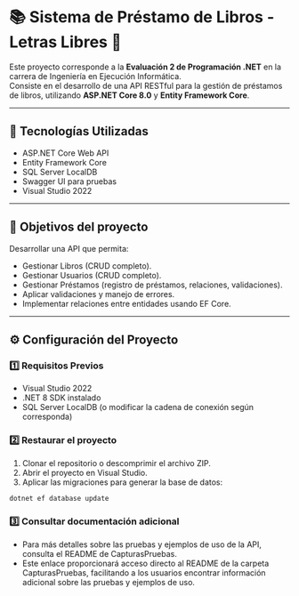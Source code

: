 # 📚 Sistema de Préstamo de Libros - Letras Libres 📖

Este proyecto corresponde a la **Evaluación 2 de Programación .NET** en la carrera de Ingeniería en Ejecución Informática.  
Consiste en el desarrollo de una API RESTful para la gestión de préstamos de libros, utilizando **ASP.NET Core 8.0** y **Entity Framework Core**.

---

## 🔧 Tecnologías Utilizadas

- ASP.NET Core Web API
- Entity Framework Core
- SQL Server LocalDB
- Swagger UI para pruebas
- Visual Studio 2022

---

## 🎯 Objetivos del proyecto

Desarrollar una API que permita:

- Gestionar Libros (CRUD completo).
- Gestionar Usuarios (CRUD completo).
- Gestionar Préstamos (registro de préstamos, relaciones, validaciones).
- Aplicar validaciones y manejo de errores.
- Implementar relaciones entre entidades usando EF Core.

---

## ⚙️ Configuración del Proyecto

### 1️⃣ Requisitos Previos

- Visual Studio 2022
- .NET 8 SDK instalado
- SQL Server LocalDB (o modificar la cadena de conexión según corresponda)

### 2️⃣ Restaurar el proyecto

1. Clonar el repositorio o descomprimir el archivo ZIP.
2. Abrir el proyecto en Visual Studio.
3. Aplicar las migraciones para generar la base de datos:

```bash
dotnet ef database update 
```

### 3️⃣ Consultar documentación adicional

- Para más detalles sobre las pruebas y ejemplos de uso de la API, consulta el README de CapturasPruebas.
- Este enlace proporcionará acceso directo al README de la carpeta CapturasPruebas, facilitando a los usuarios encontrar información adicional sobre las pruebas y ejemplos de uso.